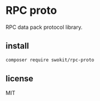 # RPC proto

RPC data pack protocol library.

## install 

```bash
composer require swokit/rpc-proto
```

## license

MIT
